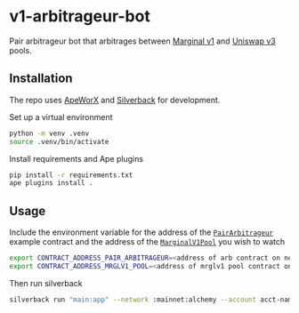 # v1-arbitrageur-bot

Pair arbitrageur bot that arbitrages between [Marginal v1](https://github.com/MarginalProtocol/v1-core) and [Uniswap v3](https://github.com/uniswap/v3-core) pools.

## Installation

The repo uses [ApeWorX](https://github.com/apeworx/ape) and [Silverback](https://github.com/apeworx/silverback) for development.

Set up a virtual environment

```sh
python -m venv .venv
source .venv/bin/activate
```

Install requirements and Ape plugins

```sh
pip install -r requirements.txt
ape plugins install .
```

## Usage

Include the environment variable for the address of the [`PairArbitrageur`](https://github.com/MarginalProtocol/book/blob/main/src/v1/periphery/contracts/examples/PairArbitrageur.sol/contract.PairArbitrageur.md) example contract
and the address of the [`MarginalV1Pool`](https://github.com/MarginalProtocol/book/blob/main/src/v1/core/contracts/MarginalV1Pool.sol/contract.MarginalV1Pool.md) you wish to watch

```sh
export CONTRACT_ADDRESS_PAIR_ARBITRAGEUR=<address of arb contract on network>
export CONTRACT_ADDRESS_MRGLV1_POOL=<address of mrglv1 pool contract on network>
```

Then run silverback


```sh
silverback run "main:app" --network :mainnet:alchemy --account acct-name
```

